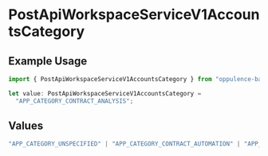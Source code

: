 # PostApiWorkspaceServiceV1AccountsCategory

## Example Usage

```typescript
import { PostApiWorkspaceServiceV1AccountsCategory } from "oppulence-backend-sdk/models/operations";

let value: PostApiWorkspaceServiceV1AccountsCategory =
  "APP_CATEGORY_CONTRACT_ANALYSIS";
```

## Values

```typescript
"APP_CATEGORY_UNSPECIFIED" | "APP_CATEGORY_CONTRACT_AUTOMATION" | "APP_CATEGORY_CONTRACT_ANALYSIS" | "APP_CATEGORY_INTEGRATION" | "APP_CATEGORY_AI_POWERED" | "APP_CATEGORY_WORKFLOW" | "APP_CATEGORY_COMPLIANCE"
```